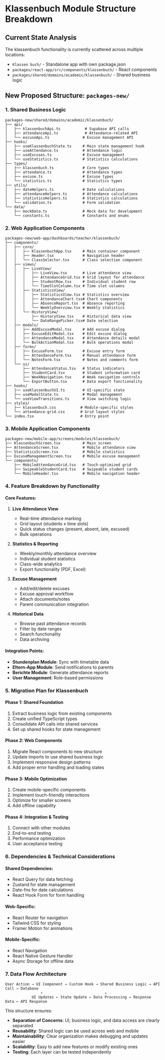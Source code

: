# Klassenbuch Module Structure Breakdown

## Current State Analysis
The klassenbuch functionality is currently scattered across multiple locations:
- `Klassen buch/` - Standalone app with own package.json
- `packages/react-app/src/components/klassenbuch/` - React components  
- `packages/shared/domains/academic/klassenbuch/` - Shared business logic

## New Proposed Structure: `packages-new/`

### 1. Shared Business Logic
```
packages-new/shared/domains/academic/klassenbuch/
├── api/
│   ├── klassenbuchApi.ts           # Supabase API calls
│   ├── attendanceApi.ts            # Attendance-related API
│   └── excuseApi.ts               # Excuse management API
├── hooks/
│   ├── useKlassenbuchState.ts     # Main state management hook
│   ├── useAttendance.ts           # Attendance logic
│   ├── useExcuses.ts              # Excuse management
│   └── useStatistics.ts           # Statistics calculations
├── types/
│   ├── klassenbuch.ts             # Core types
│   ├── attendance.ts              # Attendance types
│   ├── excuse.ts                  # Excuse types
│   └── statistics.ts              # Statistics types
├── utils/
│   ├── dateHelpers.ts             # Date calculations
│   ├── attendanceHelpers.ts       # Attendance calculations
│   ├── statisticsHelpers.ts       # Statistics calculations
│   └── validation.ts              # Form validation
└── data/
    ├── mockData.ts                # Mock data for development
    └── constants.ts               # Constants and enums
```

### 2. Web Application Components
```
packages-new/web-app/dashboards/teacher/klassenbuch/
├── components/
│   ├── core/
│   │   ├── KlassenbuchApp.tsx     # Main container component
│   │   ├── Header.tsx             # Navigation header
│   │   └── ClassSelector.tsx      # Class selection component
│   ├── views/
│   │   ├── LiveView/
│   │   │   ├── LiveView.tsx       # Live attendance view
│   │   │   ├── AttendanceGrid.tsx # Grid layout for attendance
│   │   │   ├── StudentRow.tsx     # Individual student row
│   │   │   └── TimeSlotColumn.tsx # Time slot columns
│   │   ├── StatisticsView/
│   │   │   ├── StatisticsView.tsx # Statistics overview
│   │   │   ├── AttendanceChart.tsx# Chart components
│   │   │   ├── AbsenceReport.tsx  # Absence reporting
│   │   │   └── WeeklyOverview.tsx # Weekly statistics
│   │   └── HistoryView/
│   │       ├── HistoryView.tsx    # Historical data view
│   │       └── DateRangePicker.tsx# Date selection
│   ├── modals/
│   │   ├── AddExcuseModal.tsx     # Add excuse dialog
│   │   ├── ExcuseEditModal.tsx    # Edit excuse dialog
│   │   ├── AttendanceModal.tsx    # Attendance details modal
│   │   └── BulkActionModal.tsx    # Bulk operations modal
│   ├── forms/
│   │   ├── ExcuseForm.tsx         # Excuse entry form
│   │   ├── AttendanceForm.tsx     # Manual attendance form
│   │   └── NotesForm.tsx          # Notes and comments form
│   └── ui/
│       ├── AttendanceStatus.tsx   # Status indicators
│       ├── StudentCard.tsx        # Student information card
│       ├── WeekNavigation.tsx     # Week navigation controls
│       └── ExportButton.tsx       # Data export functionality
├── hooks/
│   ├── useKlassenbuchUI.ts        # UI-specific state
│   ├── useModalState.ts           # Modal management
│   └── useViewTransitions.ts      # View switching logic
├── styles/
│   ├── klassenbuch.css           # Module-specific styles
│   └── attendance-grid.css       # Grid layout styles
└── index.tsx                     # Entry point
```

### 3. Mobile Application Components
```
packages-new/mobile-app/screens/modules/klassenbuch/
├── KlassenbuchScreen.tsx          # Main screen
├── AttendanceScreen.tsx           # Mobile attendance view
├── StatisticsScreen.tsx           # Mobile statistics
├── ExcuseManagementScreen.tsx     # Mobile excuse management
└── components/
    ├── MobileAttendanceGrid.tsx   # Touch-optimized grid
    ├── SwipeableStudentCard.tsx   # Swipeable student cards
    └── MobileHeader.tsx           # Mobile navigation header
```

### 4. Feature Breakdown by Functionality

#### **Core Features:**
1. **Live Attendance View**
   - Real-time attendance marking
   - Grid layout (students x time slots)
   - Quick status changes (present, absent, late, excused)
   - Bulk operations

2. **Statistics & Reporting**
   - Weekly/monthly attendance overview
   - Individual student statistics
   - Class-wide analytics
   - Export functionality (PDF, Excel)

3. **Excuse Management**
   - Add/edit/delete excuses
   - Excuse approval workflow
   - Attach documents/notes
   - Parent communication integration

4. **Historical Data**
   - Browse past attendance records
   - Filter by date ranges
   - Search functionality
   - Data archiving

#### **Integration Points:**
- **Stundenplan Module**: Sync with timetable data
- **Eltern-App Module**: Send notifications to parents
- **Berichte Module**: Generate attendance reports
- **User Management**: Role-based permissions

### 5. Migration Plan for Klassenbuch

#### **Phase 1: Shared Foundation**
1. Extract business logic from existing components
2. Create unified TypeScript types
3. Consolidate API calls into shared services
4. Set up shared hooks for state management

#### **Phase 2: Web Components**
1. Migrate React components to new structure
2. Update imports to use shared business logic
3. Implement responsive design patterns
4. Add proper error handling and loading states

#### **Phase 3: Mobile Optimization**
1. Create mobile-specific components
2. Implement touch-friendly interactions
3. Optimize for smaller screens
4. Add offline capability

#### **Phase 4: Integration & Testing**
1. Connect with other modules
2. End-to-end testing
3. Performance optimization
4. User acceptance testing

### 6. Dependencies & Technical Considerations

#### **Shared Dependencies:**
- React Query for data fetching
- Zustand for state management
- Date-fns for date calculations
- React Hook Form for form handling

#### **Web-Specific:**
- React Router for navigation
- Tailwind CSS for styling
- Framer Motion for animations

#### **Mobile-Specific:**
- React Navigation
- React Native Gesture Handler
- Async Storage for offline data

### 7. Data Flow Architecture

```
User Action → UI Component → Custom Hook → Shared Business Logic → API Call → Database
                ↑                            ↓
            UI Updates ← State Update ← Data Processing ← Response Data ← API Response
```

This structure ensures:
- **Separation of Concerns**: UI, business logic, and data access are clearly separated
- **Reusability**: Shared logic can be used across web and mobile
- **Maintainability**: Clear organization makes debugging and updates easier
- **Scalability**: Easy to add new features or modify existing ones
- **Testing**: Each layer can be tested independently
